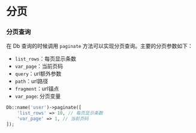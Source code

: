# 分页

### 分页查询
在 Db 查询的时候调用 `paginate` 方法可以实现分页查询。主要的分页参数如下：
- `list_rows`：每页显示条数
- `var_page`：当前页码
- `query`：url额外参数
- `path`：url路径
- `fragment`：url锚点
- `var_page`: 分页变量
```php
Db::name('user')->paginate([
    'list_rows' => 10, // 每页显示条数
    'var_page' => 1, // 当前页码
]);
```